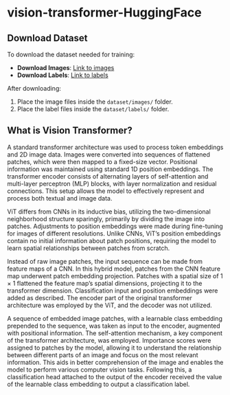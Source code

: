 # vision-transformer-HuggingFace

## Download Dataset

To download the dataset needed for training:

- **Download Images**: [Link to images](https://osf.io/mtwfe)
- **Download Labels**: [Link to labels](https://osf.io/mtwfe)

After downloading:

1. Place the image files inside the `dataset/images/` folder.
2. Place the label files inside the `dataset/labels/` folder.


## What is Vision Transformer?
A standard transformer architecture was used to process token embeddings and 2D image data. Images were converted into sequences of flattened patches, which were then mapped to a fixed-size vector. Positional information was maintained using standard 1D position embeddings. The transformer encoder consists of alternating layers of self-attention and multi-layer perceptron (MLP) blocks, with layer normalization and residual connections. This setup allows the model to effectively represent and process both textual and image data. 

ViT differs from CNNs in its inductive bias, utilizing the two-dimensional neighborhood structure sparingly, primarily by dividing the image into patches. Adjustments to position embeddings were made during fine-tuning for images of different resolutions. Unlike CNNs, ViT’s position embeddings contain no initial information about patch positions, requiring the model to learn spatial relationships between patches from scratch. 

Instead of raw image patches, the input sequence can be made from feature maps of a CNN. In this hybrid model, patches from the CNN feature map underwent patch embedding projection. Patches with a spatial size of 1 × 1 flattened the feature map’s spatial dimensions, projecting it to the transformer dimension. Classification input and position embeddings were added as described. The encoder part of the original transformer architecture was employed by the ViT, and the decoder was not utilized. 

A sequence of embedded image patches, with a learnable class embedding prepended to the sequence, was taken as input to the encoder, augmented with positional information. The self-attention mechanism, a key component of the transformer architecture, was employed. Importance scores were assigned to patches by the model, allowing it to understand the relationship between different parts of an image and focus on the most relevant information. This aids in better comprehension of the image and enables the model to perform various computer vision tasks. Following this, a classification head attached to the output of the encoder received the value of the learnable class embedding to output a classification label.

